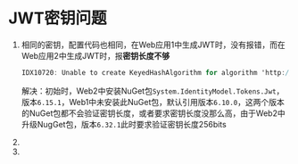 # JWT密钥问题

1. 相同的密钥，配置代码也相同，在Web应用1中生成JWT时，没有报错，而在Web应用2中生成JWT时，报**密钥长度不够**

   ````c#
   IDX10720: Unable to create KeyedHashAlgorithm for algorithm 'http://www.w3.org/2001/04/xmldsig-more#hmac-sha256', the key size must be greater than: '256' bits, key has '136' bits. (Parameter 'keyBytes')
   ````

   解决：初始时，Web2中安装NuGet包`System.IdentityModel.Tokens.Jwt`，版本`6.15.1`，Web1中未安装此NuGet包，默认引用版本`6.10.0`，这两个版本的NuGet包都不会验证密钥长度，或者要求密钥长度没那么高，由于Web2中升级NugGet包，版本`6.32.1`此时要求验证密钥长度256bits



2. 
3. 